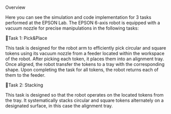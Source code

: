 Overview

Here you can see the simulation and code implementation for 3 tasks performed at the EPSON Lab. The EPSON 6-axis robot is equipped with a vacuum nozzle for precise manipulations in the following tasks: 

🤖Task 1: Pick&Place

This task is designed for the robot arm to efficiently pick circular and square tokens using its vacuum nozzle from a feeder located within the workspace of the robot. After picking each token, it places them into an alignment tray. Once aligned, the robot transfer the tokens to a tray with the corresponding shape. Upon completing the task for all tokens, the robot returns each of them to the feeder. 

🤖Task 2: Stacking

This task is designed so that the robot operates on the located tokens from the tray. It systematically stacks circular and square tokens alternately on a designated surface, in this case the alignment tray.
